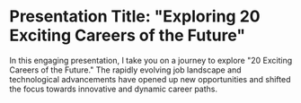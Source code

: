 # Presentation Title: "Exploring 20 Exciting Careers of the Future"

In this engaging presentation, I take you on a journey to explore "20 Exciting Careers of the Future." The rapidly evolving job landscape and technological advancements have opened up new opportunities and shifted the focus towards innovative and dynamic career paths.

